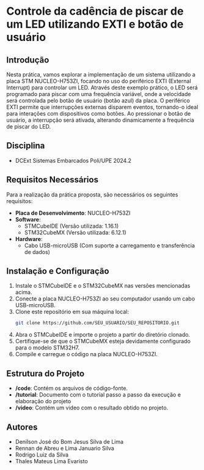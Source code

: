# Controle da cadência de piscar de um LED utilizando EXTI e botão de usuário

## Introdução
Nesta prática, vamos explorar a implementação de um sistema utilizando a placa STM NUCLEO-H753ZI, focando no uso do periférico EXTI (External Interrupt)
para controlar um LED. Através deste exemplo prático, o LED será programado para piscar com uma frequência variável, onde a velocidade será controlada pelo botão
de usuário (botão azul) da placa. O periférico EXTI permite que interrupções externas disparem eventos, tornando-o ideal para interações com dispositivos como botões. Ao pressionar o
botão de usuário, a interrupção será ativada, alterando dinamicamente a frequência de piscar do LED.

## Disciplina

- DCExt Sistemas Embarcados Poli/UPE 2024.2

## Requisitos Necessários

Para a realização da prática proposta, são necessários os seguintes requisitos:

- **Placa de Desenvolvimento**: NUCLEO-H753ZI
- **Software**: 
  - STMCubeIDE (Versão utilizada: 1.16.1)
  - STM32CubeMX (Versão utilizada: 6.12.1)
- **Hardware**: 
  - Cabo USB-microUSB (Com suporte a carregamento e transferência de dados)

## Instalação e Configuração

1. Instale o STMCubeIDE e o STM32CubeMX nas versões mencionadas acima.
2. Conecte a placa NUCLEO-H753ZI ao seu computador usando um cabo USB-microUSB.
3. Clone este repositório em sua máquina local:
    ```bash
    git clone https://github.com/SEU_USUARIO/SEU_REPOSITORIO.git
    ```
4. Abra o STMCubeIDE e importe o projeto a partir do diretório clonado.
5. Certifique-se de que o STMCubeMX esteja devidamente configurado para o modelo STM32H7.
6. Compile e carregue o código na placa NUCLEO-H753ZI.

## Estrutura do Projeto

- **/code**: Contém os arquivos de código-fonte.
- **/tutorial**: Documento com o tutorial passo a passo da execução e elaboração do projeto
- **/video**: Contém um video com o resultado obtido no projeto.

## Autores

- Denilson José do Bom Jesus Silva de Lima
- Rennan de Abreu e Lima Januario Silva
- Rodrigo Luiz da Silva
- Thales Mateus Lima Evaristo


